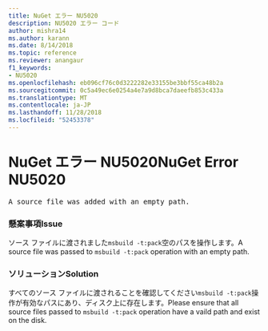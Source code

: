 ```yaml
---
title: NuGet エラー NU5020
description: NU5020 エラー コード
author: mishra14
ms.author: karann
ms.date: 8/14/2018
ms.topic: reference
ms.reviewer: anangaur
f1_keywords:
- NU5020
ms.openlocfilehash: eb096cf76c0d3222282e33155be3bbf55ca48b2a
ms.sourcegitcommit: 0c5a49ec6e0254a4e7a9d8bca7daeefb853c433a
ms.translationtype: MT
ms.contentlocale: ja-JP
ms.lasthandoff: 11/28/2018
ms.locfileid: "52453378"
---
```

# <a name="nuget-error-nu5020"></a><span data-ttu-id="089fe-103">NuGet エラー NU5020</span><span class="sxs-lookup"><span data-stu-id="089fe-103">NuGet Error NU5020</span></span>
<pre>A source file was added with an empty path.</pre>

### <a name="issue"></a><span data-ttu-id="089fe-104">懸案事項</span><span class="sxs-lookup"><span data-stu-id="089fe-104">Issue</span></span>

<span data-ttu-id="089fe-105">ソース ファイルに渡されました`msbuild -t:pack`空のパスを操作します。</span><span class="sxs-lookup"><span data-stu-id="089fe-105">A source file was passed to `msbuild -t:pack` operation with an empty path.</span></span>


### <a name="solution"></a><span data-ttu-id="089fe-106">ソリューション</span><span class="sxs-lookup"><span data-stu-id="089fe-106">Solution</span></span>

<span data-ttu-id="089fe-107">すべてのソース ファイルに渡されることを確認してください`msbuild -t:pack`操作が有効なパスにあり、ディスク上に存在します。</span><span class="sxs-lookup"><span data-stu-id="089fe-107">Please ensure that all source files passed to `msbuild -t:pack` operation have a vaild path and exist on the disk.</span></span>

